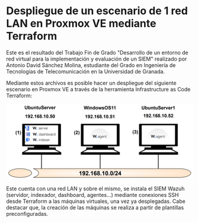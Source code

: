 # Despliegue de un escenario de 1 red LAN en Proxmox VE mediante Terraform

Este es el resultado del Trabajo Fin de Grado "Desarrollo de un entorno de red virtual para la implementación y evaluación de un SIEM" realizado por Antonio David Sánchez Molina, estudiante del Grado en Ingeniería de Tecnologías de Telecomunicación en la Universidad de Granada.

Mediante estos archivos es posible hacer un despliegue del siguiente escenario en Proxmox VE a través de la herramienta Infrastructure as Code Terraform:

![Escenario con 1 red LAN](Escenario-1LAN.png)

Este cuenta con una red LAN y sobre el mismo, se instala el SIEM Wazuh (servidor, indexador, dashboard, agentes...) mediante conexiones SSH desde Terraform a las máquinas virtuales, una vez ya desplegadas. Cabe destacar que, la creación de las máquinas se realiza a partir de plantillas preconfiguradas.
